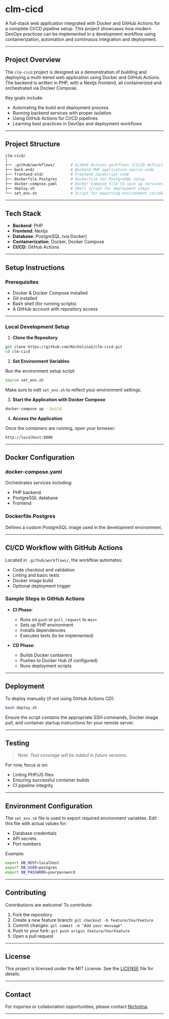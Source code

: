 # clm-cicd

A full-stack web application integrated with Docker and GitHub Actions for a complete CI/CD pipeline setup. This project showcases how modern DevOps practices can be implemented in a development workflow using containerization, automation and continuous integration and deployment.

---

## Project Overview

The `clm-cicd` project is designed as a demonstration of building and deploying a multi-tiered web application using Docker and GitHub Actions. The backend is written in PHP, with a Nextjs frontend, all containerized and orchestrated via Docker Compose.

Key goals include:
- Automating the build and deployment process
- Running backend services with proper isolation
- Using GitHub Actions for CI/CD pipelines
- Learning best practices in DevOps and deployment workflows

---

## Project Structure

```bash
clm-cicd/
│
├── .github/workflows/       # GitHub Actions workflows (CI/CD definitions)
├── back-end/                # Backend PHP application source code
├── frontend-old/            # Frontend JavaScript code
├── Dockerfile.Postgres      # Dockerfile for PostgreSQL setup
├── docker-compose.yaml      # Docker Compose file to spin up services
├── deploy.sh                # Shell script for deployment steps
└── set_env.sh               # Script for exporting environment variables
```

---

## Tech Stack

- **Backend**: PHP
- **Frontend**: Nextjs 
- **Database**: PostgreSQL (via Docker)
- **Containerization**: Docker, Docker Compose
- **CI/CD**: GitHub Actions

---

## Setup Instructions

### Prerequisites

- Docker & Docker Compose installed
- Git installed
- Bash shell (for running scripts)
- A GitHub account with repository access

---

### Local Development Setup

1. **Clone the Repository**

```bash
git clone https://github.com/Nicholina1/clm-cicd.git
cd clm-cicd
```

2. **Set Environment Variables**

Run the environment setup script:

```bash
source set_env.sh
```

Make sure to edit `set_env.sh` to reflect your environment settings.

3. **Start the Application with Docker Compose**

```bash
docker-compose up --build
```

4. **Access the Application**

Once the containers are running, open your browser:

```
http://localhost:8000
```

---

## Docker Configuration

### docker-compose.yaml

Orchestrates services including:

- PHP backend
- PostgreSQL database
- Frontend

### Dockerfile.Postgres

Defines a custom PostgreSQL image used in the development environment.

---

## CI/CD Workflow with GitHub Actions

Located in `.github/workflows/`, the workflow automates:

- Code checkout and validation
- Linting and basic tests
- Docker image build
- Optional deployment trigger

### Sample Steps in GitHub Actions

- **CI Phase**:
  - Runs on `push` or `pull_request` to `main`
  - Sets up PHP environment
  - Installs dependencies
  - Executes tests (to be implemented)

- **CD Phase**:
  - Builds Docker containers
  - Pushes to Docker Hub (if configured)
  - Runs deployment scripts

---

## Deployment

To deploy manually (if not using GitHub Actions CD):

```bash
bash deploy.sh
```

Ensure the script contains the appropriate SSH commands, Docker image pull, and container startup instructions for your remote server.

---

## Testing

> _Note: Test coverage will be added in future versions._

For now, focus is on:
- Linting PHP/JS files
- Ensuring successful container builds
- CI pipeline integrity

---

## Environment Configuration

The `set_env.sh` file is used to export required environment variables. Edit this file with actual values for:

- Database credentials
- API secrets
- Port numbers

Example:

```bash
export DB_HOST=localhost
export DB_USER=postgres
export DB_PASSWORD=yourpassword
```

---

## Contributing

Contributions are welcome! To contribute:

1. Fork the repository
2. Create a new feature branch: `git checkout -b feature/YourFeature`
3. Commit changes: `git commit -m "Add your message"`
4. Push to your fork: `git push origin feature/YourFeature`
5. Open a pull request

---

## License

This project is licensed under the MIT License. See the [LICENSE](LICENSE) file for details.

---

## Contact

For inquiries or collaboration opportunities, please contact [Nicholina](mailto:noacheaw18@gmail.com).

---
